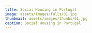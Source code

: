 ```yaml
---
title: Social Housing in Portugal
image: assets/images/fulls/01.jpg
thumbnail: assets/images/thumbs/01.jpg
caption: Social Housing in Portugal
---
```

